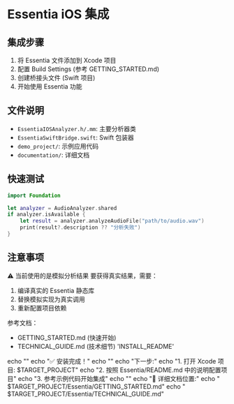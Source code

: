 # Essentia iOS 集成

## 集成步骤

1. 将 Essentia 文件添加到 Xcode 项目
2. 配置 Build Settings (参考 GETTING_STARTED.md)
3. 创建桥接头文件 (Swift 项目)
4. 开始使用 Essentia 功能

## 文件说明

- `EssentiaIOSAnalyzer.h/.mm`: 主要分析器类
- `EssentiaSwiftBridge.swift`: Swift 包装器
- `demo_project/`: 示例应用代码
- `documentation/`: 详细文档

## 快速测试

```swift
import Foundation

let analyzer = AudioAnalyzer.shared
if analyzer.isAvailable {
    let result = analyzer.analyzeAudioFile("path/to/audio.wav")
    print(result?.description ?? "分析失败")
}
```

## 注意事项

⚠️ 当前使用的是模拟分析结果
要获得真实结果，需要：
1. 编译真实的 Essentia 静态库
2. 替换模拟实现为真实调用
3. 重新配置项目依赖

参考文档：
- GETTING_STARTED.md (快速开始)
- TECHNICAL_GUIDE.md (技术细节)
'INSTALL_README'

echo ""
echo "✅ 安装完成！"
echo ""
echo "下一步:"
echo "1. 打开 Xcode 项目: $TARGET_PROJECT"
echo "2. 按照 Essentia/README.md 中的说明配置项目"
echo "3. 参考示例代码开始集成"
echo ""
echo "📖 详细文档位置:"
echo "   $TARGET_PROJECT/Essentia/GETTING_STARTED.md"
echo "   $TARGET_PROJECT/Essentia/TECHNICAL_GUIDE.md"

